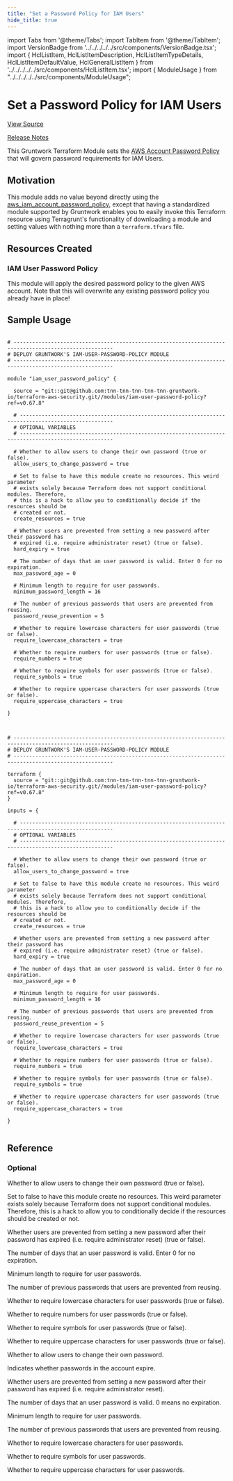 ```yaml
---
title: "Set a Password Policy for IAM Users"
hide_title: true
---
```


import Tabs from '@theme/Tabs';
import TabItem from '@theme/TabItem';
import VersionBadge from '../../../../../src/components/VersionBadge.tsx';
import { HclListItem, HclListItemDescription, HclListItemTypeDetails, HclListItemDefaultValue, HclGeneralListItem } from '../../../../../src/components/HclListItem.tsx';
import { ModuleUsage } from "../../../../../src/components/ModuleUsage";

<VersionBadge repoTitle="Security Modules" version="0.67.8" lastModifiedVersion="0.65.0"/>

# Set a Password Policy for IAM Users

<a href="https://github.com/tnn-tnn-tnn-tnn-tnn-gruntwork-io/terraform-aws-security/tree/v0.67.8/modules/iam-user-password-policy" className="link-button" title="View the source code for this module in GitHub.">View Source</a>

<a href="https://github.com/tnn-tnn-tnn-tnn-tnn-gruntwork-io/terraform-aws-security/releases/tag/v0.65.0" className="link-button" title="Release notes for only versions which impacted this module.">Release Notes</a>

This Gruntwork Terraform Module sets the [AWS Account Password Policy](http://docs.aws.amazon.com/IAM/latest/UserGuide/id_credentials_passwords_account-policy.html) that will govern password
requirements for IAM Users.

## Motivation

This module adds no value beyond directly using the [aws_iam_account_password_policy](https://www.terraform.io/docs/providers/aws/r/iam_account_password_policy.html), except that having a standardized
module supported by Gruntwork enables you to easily invoke this Terraform resource using Terragrunt's functionality of
downloading a module and setting values with nothing more than a `terraform.tfvars` file.

## Resources Created

### IAM User Password Policy

This module will apply the desired password policy to the given AWS account. Note that this will overwrite any existing
password policy you already have in place!

## Sample Usage

<Tabs>
<TabItem value="terraform" label="Terraform" default>

```hcl title="main.tf"

# ------------------------------------------------------------------------------------------------------
# DEPLOY GRUNTWORK'S IAM-USER-PASSWORD-POLICY MODULE
# ------------------------------------------------------------------------------------------------------

module "iam_user_password_policy" {

  source = "git::git@github.com:tnn-tnn-tnn-tnn-tnn-gruntwork-io/terraform-aws-security.git//modules/iam-user-password-policy?ref=v0.67.8"

  # ----------------------------------------------------------------------------------------------------
  # OPTIONAL VARIABLES
  # ----------------------------------------------------------------------------------------------------

  # Whether to allow users to change their own password (true or false).
  allow_users_to_change_password = true

  # Set to false to have this module create no resources. This weird parameter
  # exists solely because Terraform does not support conditional modules. Therefore,
  # this is a hack to allow you to conditionally decide if the resources should be
  # created or not.
  create_resources = true

  # Whether users are prevented from setting a new password after their password has
  # expired (i.e. require administrator reset) (true or false).
  hard_expiry = true

  # The number of days that an user password is valid. Enter 0 for no expiration.
  max_password_age = 0

  # Minimum length to require for user passwords.
  minimum_password_length = 16

  # The number of previous passwords that users are prevented from reusing.
  password_reuse_prevention = 5

  # Whether to require lowercase characters for user passwords (true or false).
  require_lowercase_characters = true

  # Whether to require numbers for user passwords (true or false).
  require_numbers = true

  # Whether to require symbols for user passwords (true or false).
  require_symbols = true

  # Whether to require uppercase characters for user passwords (true or false).
  require_uppercase_characters = true

}


```

</TabItem>
<TabItem value="terragrunt" label="Terragrunt" default>

```hcl title="terragrunt.hcl"

# ------------------------------------------------------------------------------------------------------
# DEPLOY GRUNTWORK'S IAM-USER-PASSWORD-POLICY MODULE
# ------------------------------------------------------------------------------------------------------

terraform {
  source = "git::git@github.com:tnn-tnn-tnn-tnn-tnn-gruntwork-io/terraform-aws-security.git//modules/iam-user-password-policy?ref=v0.67.8"
}

inputs = {

  # ----------------------------------------------------------------------------------------------------
  # OPTIONAL VARIABLES
  # ----------------------------------------------------------------------------------------------------

  # Whether to allow users to change their own password (true or false).
  allow_users_to_change_password = true

  # Set to false to have this module create no resources. This weird parameter
  # exists solely because Terraform does not support conditional modules. Therefore,
  # this is a hack to allow you to conditionally decide if the resources should be
  # created or not.
  create_resources = true

  # Whether users are prevented from setting a new password after their password has
  # expired (i.e. require administrator reset) (true or false).
  hard_expiry = true

  # The number of days that an user password is valid. Enter 0 for no expiration.
  max_password_age = 0

  # Minimum length to require for user passwords.
  minimum_password_length = 16

  # The number of previous passwords that users are prevented from reusing.
  password_reuse_prevention = 5

  # Whether to require lowercase characters for user passwords (true or false).
  require_lowercase_characters = true

  # Whether to require numbers for user passwords (true or false).
  require_numbers = true

  # Whether to require symbols for user passwords (true or false).
  require_symbols = true

  # Whether to require uppercase characters for user passwords (true or false).
  require_uppercase_characters = true

}


```

</TabItem>
</Tabs>




## Reference

<Tabs>
<TabItem value="inputs" label="Inputs" default>

### Optional

<HclListItem name="allow_users_to_change_password" requirement="optional" type="bool">
<HclListItemDescription>

Whether to allow users to change their own password (true or false).

</HclListItemDescription>
<HclListItemDefaultValue defaultValue="true"/>
</HclListItem>

<HclListItem name="create_resources" requirement="optional" type="bool">
<HclListItemDescription>

Set to false to have this module create no resources. This weird parameter exists solely because Terraform does not support conditional modules. Therefore, this is a hack to allow you to conditionally decide if the resources should be created or not.

</HclListItemDescription>
<HclListItemDefaultValue defaultValue="true"/>
</HclListItem>

<HclListItem name="hard_expiry" requirement="optional" type="bool">
<HclListItemDescription>

Whether users are prevented from setting a new password after their password has expired (i.e. require administrator reset) (true or false).

</HclListItemDescription>
<HclListItemDefaultValue defaultValue="true"/>
</HclListItem>

<HclListItem name="max_password_age" requirement="optional" type="number">
<HclListItemDescription>

The number of days that an user password is valid. Enter 0 for no expiration.

</HclListItemDescription>
<HclListItemDefaultValue defaultValue="0"/>
</HclListItem>

<HclListItem name="minimum_password_length" requirement="optional" type="number">
<HclListItemDescription>

Minimum length to require for user passwords.

</HclListItemDescription>
<HclListItemDefaultValue defaultValue="16"/>
</HclListItem>

<HclListItem name="password_reuse_prevention" requirement="optional" type="number">
<HclListItemDescription>

The number of previous passwords that users are prevented from reusing.

</HclListItemDescription>
<HclListItemDefaultValue defaultValue="5"/>
</HclListItem>

<HclListItem name="require_lowercase_characters" requirement="optional" type="bool">
<HclListItemDescription>

Whether to require lowercase characters for user passwords (true or false).

</HclListItemDescription>
<HclListItemDefaultValue defaultValue="true"/>
</HclListItem>

<HclListItem name="require_numbers" requirement="optional" type="bool">
<HclListItemDescription>

Whether to require numbers for user passwords (true or false).

</HclListItemDescription>
<HclListItemDefaultValue defaultValue="true"/>
</HclListItem>

<HclListItem name="require_symbols" requirement="optional" type="bool">
<HclListItemDescription>

Whether to require symbols for user passwords (true or false).

</HclListItemDescription>
<HclListItemDefaultValue defaultValue="true"/>
</HclListItem>

<HclListItem name="require_uppercase_characters" requirement="optional" type="bool">
<HclListItemDescription>

Whether to require uppercase characters for user passwords (true or false).

</HclListItemDescription>
<HclListItemDefaultValue defaultValue="true"/>
</HclListItem>

</TabItem>
<TabItem value="outputs" label="Outputs">

<HclListItem name="iam_password_policy_allow_users_to_change_password">
<HclListItemDescription>

Whether to allow users to change their own password.

</HclListItemDescription>
</HclListItem>

<HclListItem name="iam_password_policy_expire_passwords">
<HclListItemDescription>

Indicates whether passwords in the account expire.

</HclListItemDescription>
</HclListItem>

<HclListItem name="iam_password_policy_hard_expiry">
<HclListItemDescription>

Whether users are prevented from setting a new password after their password has expired (i.e. require administrator reset).

</HclListItemDescription>
</HclListItem>

<HclListItem name="iam_password_policy_max_password_age">
<HclListItemDescription>

The number of days that an user password is valid. 0 means no expiration.

</HclListItemDescription>
</HclListItem>

<HclListItem name="iam_password_policy_minimum_password_length">
<HclListItemDescription>

Minimum length to require for user passwords.

</HclListItemDescription>
</HclListItem>

<HclListItem name="iam_password_policy_password_reuse_prevention">
<HclListItemDescription>

The number of previous passwords that users are prevented from reusing.

</HclListItemDescription>
</HclListItem>

<HclListItem name="iam_password_policy_require_lowercase_characters">
<HclListItemDescription>

Whether to require lowercase characters for user passwords.

</HclListItemDescription>
</HclListItem>

<HclListItem name="iam_password_policy_require_symbols">
<HclListItemDescription>

Whether to require symbols for user passwords.

</HclListItemDescription>
</HclListItem>

<HclListItem name="iam_password_policy_require_uppercase_characters">
<HclListItemDescription>

Whether to require uppercase characters for user passwords.

</HclListItemDescription>
</HclListItem>

</TabItem>
</Tabs>


<!-- ##DOCS-SOURCER-START
{
  "originalSources": [
    "https://github.com/tnn-tnn-tnn-tnn-tnn-gruntwork-io/terraform-aws-security/tree/v0.67.8/modules/iam-user-password-policy/readme.md",
    "https://github.com/tnn-tnn-tnn-tnn-tnn-gruntwork-io/terraform-aws-security/tree/v0.67.8/modules/iam-user-password-policy/variables.tf",
    "https://github.com/tnn-tnn-tnn-tnn-tnn-gruntwork-io/terraform-aws-security/tree/v0.67.8/modules/iam-user-password-policy/outputs.tf"
  ],
  "sourcePlugin": "module-catalog-api",
  "hash": "ce01c51977dc2ff4d76311e7a8ef760f"
}
##DOCS-SOURCER-END -->
